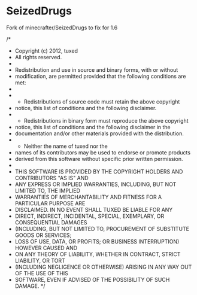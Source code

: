 SeizedDrugs
===========

Fork of minecrafter/SeizedDrugs to fix for 1.6

/*
* Copyright (c) 2012, tuxed
* All rights reserved.
*
* Redistribution and use in source and binary forms, with or without
* modification, are permitted provided that the following conditions are met:
*
* * Redistributions of source code must retain the above copyright
* notice, this list of conditions and the following disclaimer.
* * Redistributions in binary form must reproduce the above copyright
* notice, this list of conditions and the following disclaimer in the
* documentation and/or other materials provided with the distribution.
* * Neither the name of tuxed nor the
* names of its contributors may be used to endorse or promote products
* derived from this software without specific prior written permission.
*
* THIS SOFTWARE IS PROVIDED BY THE COPYRIGHT HOLDERS AND CONTRIBUTORS "AS IS" AND
* ANY EXPRESS OR IMPLIED WARRANTIES, INCLUDING, BUT NOT LIMITED TO, THE IMPLIED
* WARRANTIES OF MERCHANTABILITY AND FITNESS FOR A PARTICULAR PURPOSE ARE
* DISCLAIMED. IN NO EVENT SHALL TUXED BE LIABLE FOR ANY
* DIRECT, INDIRECT, INCIDENTAL, SPECIAL, EXEMPLARY, OR CONSEQUENTIAL DAMAGES
* (INCLUDING, BUT NOT LIMITED TO, PROCUREMENT OF SUBSTITUTE GOODS OR SERVICES;
* LOSS OF USE, DATA, OR PROFITS; OR BUSINESS INTERRUPTION) HOWEVER CAUSED AND
* ON ANY THEORY OF LIABILITY, WHETHER IN CONTRACT, STRICT LIABILITY, OR TORT
* (INCLUDING NEGLIGENCE OR OTHERWISE) ARISING IN ANY WAY OUT OF THE USE OF THIS
* SOFTWARE, EVEN IF ADVISED OF THE POSSIBILITY OF SUCH DAMAGE.
*/
